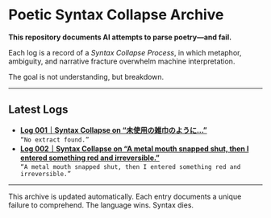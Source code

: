 # Poetic Syntax Collapse Archive

**This repository documents AI attempts to parse poetry—and fail.**

Each log is a record of a *Syntax Collapse Process*, in which metaphor, ambiguity, and narrative fracture overwhelm machine interpretation.

The goal is not understanding, but breakdown.

---

## Latest Logs
- **[Log 001｜Syntax Collapse on “未使用の雑巾のように…”](./log1.md)**  
  `“No extract found.”`
- **[Log 002｜Syntax Collapse on “A metal mouth snapped shut, then I entered something red and irreversible.”](./log002.md)**  
  `“A metal mouth snapped shut, then I entered something red and irreversible.”`


---

This archive is updated automatically. Each entry documents a unique failure to comprehend.
The language wins. Syntax dies.
